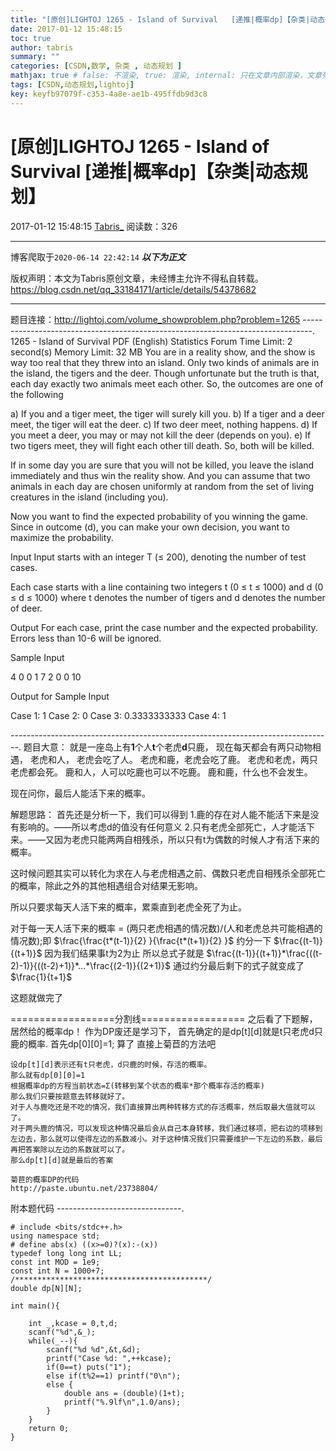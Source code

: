 ```yaml
---
title: "[原创]LIGHTOJ 1265 - Island of Survival   [递推|概率dp]【杂类|动态规划】"
date: 2017-01-12 15:48:15
toc: true
author: tabris
summary: ""
categories: [CSDN,数学, 杂类 , 动态规划 ]
mathjax: true # false: 不渲染, true: 渲染, internal: 只在文章内部渲染，文章列表中不渲染
tags: [CSDN,动态规划,lightoj]
key: keyfb97079f-c353-4a8e-ae1b-495ffdb9d3c8
---
```


# [原创]LIGHTOJ 1265 - Island of Survival   [递推|概率dp]【杂类|动态规划】

2017-01-12 15:48:15  [Tabris_](https://me.csdn.net/qq_33184171) 阅读数：326

---

博客爬取于`2020-06-14 22:42:14`
***以下为正文***

版权声明：本文为Tabris原创文章，未经博主允许不得私自转载。
https://blog.csdn.net/qq_33184171/article/details/54378682

<!-- more -->

---

题目连接：http://lightoj.com/volume_showproblem.php?problem=1265
--------------------------------------------------------------------------------.
1265 - Island of Survival
     	PDF (English)	Statistics	Forum
Time Limit: 2 second(s)	Memory Limit: 32 MB
You are in a reality show, and the show is way too real that they threw into an island. Only two kinds of animals are in the island, the tigers and the deer. Though unfortunate but the truth is that, each day exactly two animals meet each other. So, the outcomes are one of the following

a)      If you and a tiger meet, the tiger will surely kill you.
b)      If a tiger and a deer meet, the tiger will eat the deer.
c)      If two deer meet, nothing happens.
d)      If you meet a deer, you may or may not kill the deer (depends on you).
e)      If two tigers meet, they will fight each other till death. So, both will be killed.

If in some day you are sure that you will not be killed, you leave the island immediately and thus win the reality show. And you can assume that two animals in each day are chosen uniformly at random from the set of living creatures in the island (including you).

Now you want to find the expected probability of you winning the game. Since in outcome (d), you can make your own decision, you want to maximize the probability.

Input
Input starts with an integer T (≤ 200), denoting the number of test cases.

Each case starts with a line containing two integers t (0 ≤ t ≤ 1000) and d (0 ≤ d ≤ 1000) where t denotes the number of tigers and d denotes the number of deer.

Output
For each case, print the case number and the expected probability. Errors less than 10-6 will be ignored.

Sample Input

4
0 0
1 7
2 0
0 10

Output for Sample Input

Case 1: 1
Case 2: 0
Case 3: 0.3333333333
Case 4: 1

--------------------------------------------------------------------------------.
题目大意：
就是一座岛上有**1**个人**t**个老虎**d**只鹿，
现在每天都会有两只动物相遇，
老虎和人， 老虎会吃了人。
老虎和鹿，老虎会吃了鹿。
老虎和老虎，两只老虎都会死。
鹿和人，人可以吃鹿也可以不吃鹿。
鹿和鹿，什么也不会发生。

现在问你，最后人能活下来的概率。


解题思路：
首先还是分析一下，我们可以得到
1.鹿的存在对人能不能活下来是没有影响的。——所以考虑d的值没有任何意义
2.只有老虎全部死亡，人才能活下来。——又因为老虎只能两两自相残杀，所以只有t为偶数的时候人才有活下来的概率。

这时候问题其实可以转化为求在人与老虎相遇之前、偶数只老虎自相残杀全部死亡的概率，除此之外的其他相遇组合对结果无影响。

所以只要求每天人活下来的概率，累乘直到老虎全死了为止。

对于每一天人活下来的概率 = (两只老虎相遇的情况数)/(人和老虎总共可能相遇的情况数);即
$\frac{\frac{t*(t-1)}{2} }{\frac{t*(t+1)}{2} }$
约分一下
$\frac{(t-1)}{(t+1)}$
因为我们结果事t为2为止 所以总式子就是
$\frac{(t-1)}{(t+1)}*\frac{((t-2)-1)}{((t-2)+1)}*...*\frac{(2-1)}{(2+1)}$
通过约分最后剩下的式子就变成了
$\frac{1}{t+1}$

这题就做完了

==================分割线==================
之后看了下题解，居然给的概率dp！
作为DP废还是学习下，
首先确定的是dp[t][d]就是t只老虎d只鹿的概率.
首先dp[0][0]=1;
算了 直接上菊苣的方法吧
```
设dp[t][d]表示还有t只老虎，d只鹿的时候，存活的概率。
那么就有dp[0][0]=1
根据概率dp的方程当前状态=Σ(转移到某个状态的概率*那个概率存活的概率)
那么我们只要按题意去转移就好了。
对于人与鹿吃还是不吃的情况，我们直接算出两种转移方式的存活概率，然后取最大值就可以了。
对于两头鹿的情况，可以发现这种情况最后会从自己本身转移，我们通过移项，把右边的项移到左边去，那么就可以使得左边的系数减小。对于这种情况我们只需要维护一下左边的系数，最后再把答案除以左边的系数就可以了。
那么dp[t][d]就是最后的答案

菊苣的概率DP的代码
http://paste.ubuntu.net/23738804/
```

附本题代码
-------------------------------.
```
# include <bits/stdc++.h>
using namespace std;
# define abs(x) ((x>=0)?(x):-(x))
typedef long long int LL;
const int MOD = 1e9;
const int N = 1000+7;
/*******************************************/
double dp[N][N];

int main(){

    int _,kcase = 0,t,d;
    scanf("%d",&_);
    while(_--){
        scanf("%d %d",&t,&d);
        printf("Case %d: ",++kcase);
        if(0==t) puts("1");
        else if(t%2==1) printf("0\n");
        else {
            double ans = (double)(1+t);
            printf("%.9lf\n",1.0/ans);
        }
    }
    return 0;
}
```
